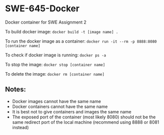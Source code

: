 # SWE-645-Docker
Docker container for SWE Assignment 2

To build docker image: `docker build -t [image name] .`

To run the docker image as a container: `docker run -it --rm -p 8888:8080 [container name]`

To check if docker image is running: `docker ps -a`

To stop the image: `docker stop [container name]`

To delete the image: `docker rm [container name]`

Notes:
----------
- Docker images cannot have the same name
- Docker containers cannot have the same name
- It is best not to give containers and images the same name
- The exposed port of the container (most likely 8080) should not be the same redirect port of the local machine (recommend using 8888 or 8081 instead)
